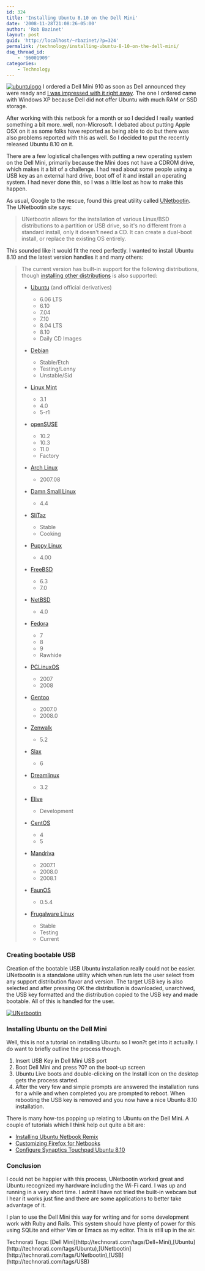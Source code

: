 ```yaml
---
id: 324
title: 'Installing Ubuntu 8.10 on the Dell Mini'
date: '2008-11-28T21:08:26-05:00'
author: 'Rob Bazinet'
layout: post
guid: 'http://localhost/~rbazinet/?p=324'
permalink: /technology/installing-ubuntu-8-10-on-the-dell-mini/
dsq_thread_id:
    - '96001909'
categories:
    - Technology
---
```


[![ubuntulogo](https://accidentaltechnologist.com/files/media/image/WindowsLiveWriter/InstallingUbuntu8.10ontheDellMini_9059/ubuntulogo_thumb.png "ubuntulogo")](https://accidentaltechnologist.com/files/media/image/WindowsLiveWriter/InstallingUbuntu8.10ontheDellMini_9059/ubuntulogo_2.png) I ordered a Dell Mini 910 as soon as Dell announced they were ready and [I was impressed with it right away](https://accidentaltechnologist.com/technology/the-dell-mini-arrives-first-impressions/). The one I ordered came with Windows XP because Dell did not offer Ubuntu with much RAM or SSD storage.

After working with this netbook for a month or so I decided I really wanted something a bit more..well, non-Microsoft. I debated about putting Apple OSX on it as some folks have reported as being able to do but there was also problems reported with this as well. So I decided to put the recently released Ubuntu 8.10 on it.

There are a few logistical challenges with putting a new operating system on the Dell Mini, primarily because the Mini does not have a CDROM drive, which makes it a bit of a challenge. I had read about some people using a USB key as an external hard drive, boot off of it and install an operating system. I had never done this, so I was a little lost as how to make this happen.

As usual, Google to the rescue, found this great utility called [UNetbootin](http://unetbootin.sourceforge.net/). The UNetbootin site says:

> UNetbootin allows for the installation of various Linux/BSD distributions to a partition or USB drive, so it's no different from a standard install, only it doesn't need a CD. It can create a dual-boot install, or replace the existing OS entirely.

This sounded like it would fit the need perfectly. I wanted to install Ubuntu 8.10 and the latest version handles it and many others:

> The current version has built-in support for the following distributions, though [installing other distributions](http://unetbootin.sourceforge.net/#other) is also supported:
> 
> - [Ubuntu](http://www.ubuntu.com/) (and official derivatives) 
>     - 6.06 LTS
>     - 6.10
>     - 7.04
>     - 7.10
>     - 8.04 LTS
>     - 8.10
>     - Daily CD Images
> - [Debian](http://www.debian.org/)
>     - Stable/Etch
>     - Testing/Lenny
>     - Unstable/Sid
> - [Linux Mint](http://linuxmint.com/)
>     - 3.1
>     - 4.0
>     - 5-r1
> - [openSUSE](http://www.opensuse.org/)
>     - 10.2
>     - 10.3
>     - 11.0
>     - Factory
> - [Arch Linux](http://www.archlinux.org/)
>     - 2007.08
> - [Damn Small Linux](http://www.damnsmalllinux.org/)
>     - 4.4
> - [SliTaz](http://www.slitaz.org/en/)
>     - Stable
>     - Cooking
> - [Puppy Linux](http://www.puppylinux.org/)
>     - 4.00
> - [FreeBSD](http://www.freebsd.org/)
>     - 6.3
>     - 7.0
> - [NetBSD](http://www.netbsd.org/)
>     - 4.0
>  
> - [Fedora](http://fedoraproject.org/)
>     - 7
>     - 8
>     - 9
>     - Rawhide
> - [PCLinuxOS](http://www.pclinuxos.com/)
>     - 2007
>     - 2008
> - [Gentoo](http://www.gentoo.org/)
>     - 2007.0
>     - 2008.0
> - [Zenwalk](http://www.zenwalk.org/)
>     - 5.2
> - [Slax](http://www.slax.org/)
>     - 6
> - [Dreamlinux](http://www.dreamlinux.com.br/)
>     - 3.2
> - [Elive](http://www.elivecd.org/)
>     - Development
> - [CentOS](http://www.centos.org/)
>     - 4
>     - 5
> - [Mandriva](http://www.mandriva.com/)
>     - 2007.1
>     - 2008.0
>     - 2008.1
> - [FaunOS](http://www.faunos.com/)
>     - 0.5.4
> - [Frugalware Linux](http://frugalware.org/)
>     - Stable
>     - Testing
>     - Current

### Creating bootable USB

Creation of the bootable USB Ubuntu installation really could not be easier. UNetbootin is a standalone utility which when run lets the user select from any support distribution flavor and version. The target USB key is also selected and after pressing OK the distribution is downloaded, unarchived, the USB key formatted and the distribution copied to the USB key and made bootable. All of this is handled for the user.

[![UNetbootin](https://accidentaltechnologist.com/files/media/image/WindowsLiveWriter/InstallingUbuntu8.10ontheDellMini_9059/UNetbootin_thumb.jpg "UNetbootin")](https://accidentaltechnologist.com/files/media/image/WindowsLiveWriter/InstallingUbuntu8.10ontheDellMini_9059/UNetbootin_2.jpg)

### Installing Ubuntu on the Dell Mini

Well, this is not a tutorial on installing Ubuntu so I won?t get into it actually. I do want to briefly outline the process though.

1. Insert USB Key in Dell Mini USB port
2. Boot Dell Mini and press ?0? on the boot-up screen
3. Ubuntu Live boots and double-clicking on the Install icon on the desktop gets the process started.
4. After the very few and simple prompts are answered the installation runs for a while and when completed you are prompted to reboot. When rebooting the USB key is removed and you now have a nice Ubuntu 8.10 installation.
 
There is many how-tos popping up relating to Ubuntu on the Dell Mini. A couple of tutorials which I think help out quite a bit are:

- [Installing Ubuntu Netbook Remix](http://www.ubuntumini.com/2008/10/installing-ubuntu-netbook-remix.html)
- [Customizing Firefox for Netbooks](http://www.ubuntumini.com/2008/11/customizing-firefox-for-netbooks.html)
- [Configure Synaptics Touchpad Ubuntu 8.10](http://www.ubuntumini.com/2008/11/configure-synaptics-touchpad-ubuntu-810.html)
 
### Conclusion

I could not be happier with this process, UNetbootin worked great and Ubuntu recognized my hardware including the Wi-Fi card. I was up and running in a very short time. I admit I have not tried the built-in webcam but I hear it works just fine and there are some applications to better take advantage of it.

I plan to use the Dell Mini this way for writing and for some development work with Ruby and Rails. This system should have plenty of power for this using SQLite and either Vim or Emacs as my editor. This is still up in the air.

<div class="wlWriterEditableSmartContent" id="scid:0767317B-992E-4b12-91E0-4F059A8CECA8:51298a08-5011-498c-81a5-063c1aabb1f4" style="padding-right: 0px; display: inline; padding-left: 0px; float: none; padding-bottom: 0px; margin: 0px; padding-top: 0px">Technorati Tags: [Dell Mini](http://technorati.com/tags/Dell+Mini),[Ubuntu](http://technorati.com/tags/Ubuntu),[UNetbootin](http://technorati.com/tags/UNetbootin),[USB](http://technorati.com/tags/USB)</div>